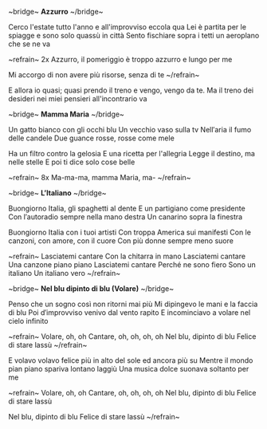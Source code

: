 ~bridge~
**Azzurro**
~/bridge~

Cerco l'estate tutto l'anno 
e all'improvviso eccola qua 
Lei è partita per le spiagge 
e sono solo quassù in città 
Sento fischiare sopra i tetti 
un aeroplano che se ne va 

~refrain~
2x
Azzurro, 
il pomeriggio è troppo azzurro 
e lungo per me 

Mi accorgo 
di non avere più risorse, 
senza di te 
~/refrain~

E allora 
io quasi; quasi prendo il treno 
e vengo, vengo da te. 
Ma il treno dei desideri 
nei miei pensieri all'incontrario va 

~bridge~
**Mamma Maria** 
~/bridge~

Un gatto bianco con gli occhi blu 
Un vecchio vaso sulla tv 
Nell′aria il fumo delle candele 
Due guance rosse, rosse come mele 
 
Ha un filtro contro la gelosia 
E una ricetta per l'allegria 
Legge il destino, ma nelle stelle 
E poi ti dice solo cose belle 

~refrain~
8x
Ma-ma-ma, mamma Maria, ma- 
~/refrain~ 

~bridge~
**L’Italiano** 
~/bridge~

Buongiorno Italia, gli spaghetti al dente 
E un partigiano come presidente 
Con l′autoradio sempre nella mano destra 
Un canarino sopra la finestra 
 
Buongiorno Italia con i tuoi artisti 
Con troppa America sui manifesti 
Con le canzoni, con amore, con il cuore 
Con più donne sempre meno suore 

~refrain~
Lasciatemi cantare 
Con la chitarra in mano 
Lasciatemi cantare 
Una canzone piano piano 
Lasciatemi cantare 
Perché ne sono fiero 
Sono un italiano 
Un italiano vero
~/refrain~

~bridge~
**Nel blu dipinto di blu (Volare)**
~/bridge~

Penso che un sogno così non ritorni mai più 
Mi dipingevo le mani e la faccia di blu 
Poi d′improvviso venivo dal vento rapito 
E incominciavo a volare nel cielo infinito 
 
~refrain~
Volare, oh, oh 
Cantare, oh, oh, oh, oh 
Nel blu, dipinto di blu 
Felice di stare lassù 
~/refrain~

E volavo volavo felice più in alto del sole ed ancora più su 
Mentre il mondo pian piano spariva lontano laggiù 
Una musica dolce suonava soltanto per me 

~refrain~
Volare, oh, oh 
Cantare, oh, oh, oh, oh 
Nel blu, dipinto di blu 
Felice di stare lassù 

Nel blu, dipinto di blu 
Felice di stare lassù
~/refrain~

